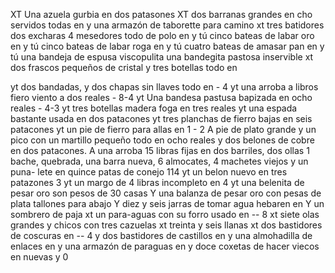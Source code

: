 XT Una azuela gurbia en dos patasones
XT dos barranas grandes en
cho servidos todas en
y una armazón de taborette para camino
xt tres batidores dos excharas 4 mesedores todo
de polo en
y tú cinco bateas de labar oro en
y tú cinco bateas de labar roga en
y tú cuatro bateas de amasar pan en
y tú una bandeja de espusa viscopulita
una bandegita pastosa inservible
xt dos frascos pequeños de cristal y tres botellas
todo en

yt dos bandadas, y dos chapas sin llaves todo en - 4
yt una arroba a libros fiero viento a dos reales - 8-4
yt Una bandesa pastusa bapizada en ocho reales - 4-3
yt tres botellas madera foga en tres reales
yt una espada bastante usada en dos patacones
yt tres planchas de fierro bajas en seis patacones
yt un pie de fierro para allas en
1 - 2
A pie de plato grande y un pico con un martillo pequeño todo en ocho reales y dos belones de cobre en dos patacones.
A una arroba 15 libras fijas en dos barriles, dos ollas 1 bache, quebrada, una barra nueva, 6 almocates, 4 machetes viejos y un puna- lete en quince patas de conejo
114
yt
un belon nuevo en tres patazones
3
yt
un margo de 4 libras incompleto en
4
yt
una belenita de pesar oro son pesos de 30 casas
Y una balanza de pesar oro con pesas de plata
tallones para abajo
Y diez y seis jarras de tomar agua hebaren en
Y un sombrero de paja
xt un para-aguas con su forro usado en -- 8
xt siete olas grandes y chicos con tres cazuelas
xt treinta y seis llanas
xt dos bastidores de coscuras en -- 4
y dos bastidores de castillos en
y una almohadilla de enlaces en
y una armazón de paraguas en
y doce coxetas de hacer viecos en nuevas y 0